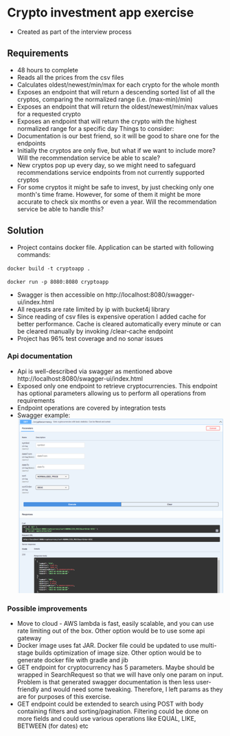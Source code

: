 # Crypto investment app exercise
- Created as part of the interview process
## Requirements
- 48 hours to complete
- Reads all the prices from the csv files
- Calculates oldest/newest/min/max for each crypto for the whole month
- Exposes an endpoint that will return a descending sorted list of all the cryptos,
  comparing the normalized range (i.e. (max-min)/min)
- Exposes an endpoint that will return the oldest/newest/min/max values for a requested
  crypto
- Exposes an endpoint that will return the crypto with the highest normalized range for a
  specific day
  Things to consider:
- Documentation is our best friend, so it will be good to share one for the endpoints
- Initially the cryptos are only five, but what if we want to include more? Will the
  recommendation service be able to scale?
- New cryptos pop up every day, so we might need to safeguard recommendations service
  endpoints from not currently supported cryptos
- For some cryptos it might be safe to invest, by just checking only one month's time
  frame. However, for some of them it might be more accurate to check six months or even
  a year. Will the recommendation service be able to handle this?

## Solution
- Project contains docker file. Application can be started with following commands:

`docker build -t cryptoapp .`

`docker run -p 8080:8080 cryptoapp`
- Swagger is then accessible on http://localhost:8080/swagger-ui/index.html
- All requests are rate limited by ip with bucket4j library
- Since reading of csv files is expensive operation I added cache for better performance. Cache is cleared automatically every minute or can be cleared manually by invoking /clear-cache endpoint  
- Project has 96% test coverage and no sonar issues

### Api documentation
- Api is well-described via swagger as mentioned above http://localhost:8080/swagger-ui/index.html
- Exposed only one endpoint to retrieve cryptocurrencies. This endpoint has optional parameters allowing us to perform all operations from requirements
- Endpoint operations are covered by integration tests
- Swagger example:![Swagger example](/src/main/resources/static/swagger-example.png)

### Possible improvements 
- Move to cloud - AWS lambda is fast, easily scalable, and you can use rate limiting out of the box. Other option would be to use some api gateway
- Docker image uses fat JAR. Docker file could be updated to use multi-stage builds optimization of image size. Other option would be to generate docker file with gradle and jib    
- GET endpoint for cryptocurrency has 5 parameters. Maybe should be wrapped in SearchRequest so that we will have only one param on input. Problem is that generated swagger documentation is then less user-friendly and would need some tweaking. Therefore, I left params as they are for purposes of this exercise.  
- GET endpoint could be extended to search using POST with body containing filters and sorting/pagination.
  Filtering could be done on more fields and could use various operations like EQUAL, LIKE, BETWEEN (for dates) etc